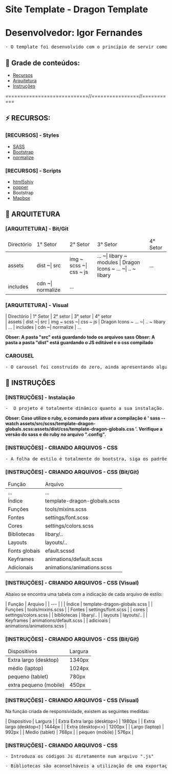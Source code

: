 # Site Template - Dragon Template
# Desenvolvedor: Igor Fernandes

<pre>
- O template foi desenvolvido com o princípio de servir como tecnica de reforço para o apredendizado, além de servir como portfólio.
</pre>


## 🔗 Grade de conteúdos:

- [Recursos](#recursos)
- [Arquitetura](#arquitetura)
- [Instruções](#instruções)


============================//================//===========

## ⚡ RECURSOS:

### [RECURSOS] - Styles
- [SASS](https://sass-lang.com/)
- [Bootstrap](https://getbootstrap.com/docs/5.0/getting-started/download/)
- [normalize](https://necolas.github.io/normalize.css/)

### [RECURSOS] - Scripts
- [html5shiv](https://github.com/aFarkas/html5shiv)
- [popper](https://popper.js.org)
- Bootstrap
- [Mapbox](https://mapbox.com/)



## 📂 ARQUITETURA


###  [ARQUITETURA] - Bit/Git

<table>
    <thead>
        <tr>
            <td>
                Directório
            </td>
            <td>
                1° Setor
            </td>
            <td>
                2° Setor
            </td>
            <td>
                3° Setor
            </td>
            <td>
                4° Setor
            </td>
        <tr>
    </thead>
    <tbody>
        <tr>
            <td> assets </td>
            <td> dist  ~| src </td>
            <td> img ~ scss   ~|  css ~ js </td>
            <td> ... ~|  libary ~ modules  |  Dragon Icons ~  ...   ~| ..  ~ libary </td>
            <td> ...  </td>
        </tr>
        <tr>
            <td> includes </td>
            <td> cdn ~| normalize </td>
            <td> ...</td>
        </tr>
    </tbody>
</table>


###  [ARQUITETURA] - Visual

| Directório     | 1° Setor           | 2° setor                  | 3° setor                                  | 4° setor                   
| assets         | dist  ~| src       | img ~ scss   ~|  css ~ js   | Dragon Icons ~  ...   ~| ..  ~ libary   | ... 
| includes       | cdn   ~| normalize | ...

**Obser: A pasta "src" está guardando todo os arquivos sass**
**Obser: A pasta a pasta "dist" está guardando o JS editável e o css compilado**


### CAROUSEL 
<pre>
- O carousel foi construído do zero, ainda apresentando alguns bugs, mas feito para analisar as possibilidades e aprender como funcionaria o sistema das bibliotecas presentes no mercado. 
</pre>


## 📂 INSTRUÇÕES

### [INSTRUÇÕES] - Instalação 
<pre>
-  O projeto é totalmente dinâmico quanto a sua instalação. Caso voce queira fazer modificações no sass do Bootstrap, irá precisar de um preprocessador pro sass. Nesse projeto foi utilizado o "Ruby".
</pre>

**Obser: Caso utilize o ruby, o comando para ativar a compilação é ' sass --watch assets/src/scss/template-dragon-globals.scss:assets/dist/css/template-dragon-globals.css '. Verifique a versão do sass e do ruby no arquivo ".config".**


### [INSTRUÇÕES] - CRIANDO ARQUIVOS - CSS

<pre>
- A folha de estilo é totalmente do bootstra, siga os padrões
</pre>

### [INSTRUÇÕES] - CRIANDO ARQUIVOS - CSS (Bit/Git)

<table>
    <thead>
        <tr>
            <td>Função</td>
            <td>Arquivo</td>
        <tr>
    </thead>
    <tbody>
        <tr>
            <td> ... </td>
            <td> ... </td>
        </tr>
        <tr>
            <td> Índice </td>
            <td> template-dragon-globals.scss </td>
        </tr>
        <tr>
            <td> Funções </td>
            <td> tools/mixins.scss </td>
        </tr>
        <tr>
            <td> Fontes </td>
            <td> settings/font.scss </td>
        </tr>
        <tr>
            <td> Cores </td>
            <td> settings/colors.scss </td>
        </tr>
        <tr>
            <td> Bibliotecas </td>
            <td> libary/.. </td>
        </tr>
        <tr>
            <td> Layouts </td>
            <td> layouts/.. </td>
        </tr>
        <tr>
            <td> Fonts globais </td>
            <td> efault.scssd  </td>
        </tr>
        <tr>
            <td> Keyframes </td>
            <td> animations/default.scss </td>
        </tr>
        <tr>
            <td> Adicionais </td>
            <td> animations/animations.scss </td>
        </tr>
    </tbody>
</table>


### [INSTRUÇÕES] - CRIANDO ARQUIVOS - CSS (Visual)

Abaixo se encontra uma tabela com a indicação de cada arquivo de estilo:

| Função                     | Arquivo                                      |
| ---                        |                                              |
| Índice                     | template-dragon-globals.scss                 |
| Funções                    | tools/mixins.scss                            |
| Fontes                     | settings/font.scss                           |
| cores                      | settings/colors.scss                         |
| bibliotecas                | libary/..                                    |
| layouts                    | layouts/..                                   |
| Keyframes                  | animations/default.scss                      |
| adicioais                  | animations/animations.scss                   |        


### [INSTRUÇÕES] - CRIANDO ARQUIVOS - CSS (Bit/Git)

<table>
    <thead>
        <tr>
            <td>Dispositivos</td>
            <td>Largura</td>
        <tr>
    </thead>
    <tbody>
        <tr>
            <td> Extra largo (desktop) </td>
            <td> 1340px </td>
        </tr>
        <tr>
            <td> médio (laptop) </td>
            <td> 1024px </td>
        </tr>
        <tr>
            <td> pequeno (tablet) </td>
            <td> 780px </td>
        </tr>
        <tr>
            <td> extra pequeno (mobile) </td>
            <td> 450px </td>
        </tr>
    </tbody>
</table>


### [INSTRUÇÕES] - CRIANDO ARQUIVOS - CSS (Visual)

Na função criada de responsividade, existem as seguintes medidas:

| Dispositivo                   | Largura    |
| Extra Extra largo (desktop>)  | 1980px     |
| Extra largo (desktop<)        | 1444px     |
| Extra  (desktop<>)            | 1200px     |
| Largo  (laptop)               | 992px      |
| Medio  (tablet)               | 768px      |
| pequen (mobile)               | 576px      |


### [INSTRUÇÕES] - CRIANDO ARQUIVOS - CSS
<pre>
- Introduza os códigos Js diretamente num arquivo ".js"
</pre>

<pre>
- Bibliotecas são aconselháveis a utilização de uma exportação estática. 
</pre>
